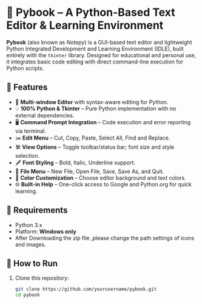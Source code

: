 
# 🐍 Pybook – A Python-Based Text Editor & Learning Environment

**Pybook** (also known as *Notepy*) is a GUI-based text editor and lightweight Python Integrated Development and Learning Environment (IDLE), built entirely with the `tkinter` library. Designed for educational and personal use, it integrates basic code editing with direct command-line execution for Python scripts.

## 🚀 Features

- 📄 **Multi-window Editor** with syntax-aware editing for Python.
- 💡 **100% Python & Tkinter** – Pure Python implementation with no external dependencies.
- 🖥️ **Command Prompt Integration** – Code execution and error reporting via terminal.
- ✂️ **Edit Menu** – Cut, Copy, Paste, Select All, Find and Replace.
- 🛠️ **View Options** – Toggle toolbar/status bar; font size and style selection.
- 🖋️ **Font Styling** – Bold, Italic, Underline support.
- 📁 **File Menu** – New File, Open File, Save, Save As, and Quit.
- 🎨 **Color Customization** – Choose editor background and text colors.
- 🌐 **Built-in Help** – One-click access to Google and Python.org for quick learning.

## 📌 Requirements

- Python 3.x
- Platform: **Windows only**
- After Downloading the zip file ,please change the path settings of icons and images.

## 📂 How to Run

1. Clone this repository:
   ```bash
   git clone https://github.com/yourusername/pybook.git
   cd pybook
